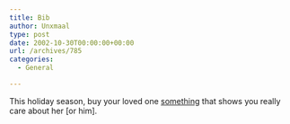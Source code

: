 ```yaml
---
title: Bib
author: Unxmaal
type: post
date: 2002-10-30T00:00:00+00:00
url: /archives/785
categories:
  - General

---
```

This holiday season, buy your loved one [something][1] that shows you really care about her [or him].

 [1]: http://www.geekculture.com/joyoftech/joystuff/macolanternshowto.html